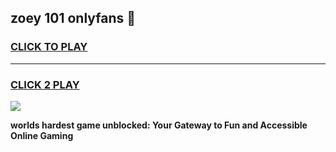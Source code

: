 
## zoey 101 onlyfans 👋
<h3>
<a href="https://premium.freeplayer.one?title=zoey_101_onlyfans&ref=13F">CLICK TO PLAY</a></h3>
<hr>

<h3>
<a href="https://premium.freeplayer.one?title=zoey_101_onlyfans&ref=13F">CLICK 2 PLAY</a>
  
</h3>

<a href="https://premium.freeplayer.one?title=zoey_101_onlyfans&ref=12F/"><img src="https://clearcache.store/games.png"></a>


**worlds hardest game unblocked: Your Gateway to Fun and Accessible Online Gaming**
